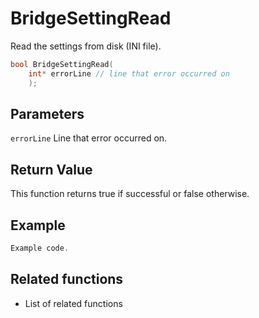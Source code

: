 # BridgeSettingRead

Read the settings from disk (INI file).

```c++
bool BridgeSettingRead(
    int* errorLine // line that error occurred on
    );
```

## Parameters

`errorLine` Line that error occurred on.

## Return Value

This function returns true if successful or false otherwise.

## Example

```c++
Example code.
```

## Related functions

- List of related functions